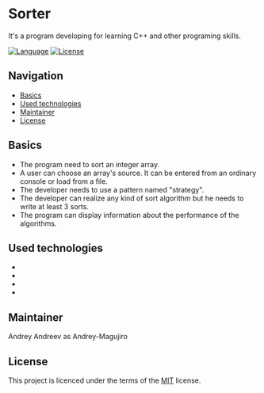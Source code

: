# Sorter

It's a program developing for learning C++ and other programing skills.

[![Language](https://img.shields.io/badge/language-c++-brightgreen.svg)](https://docs.microsoft.com/ru-ru/cpp/?view=msvc-160)
[![License](http://img.shields.io/badge/license-MIT-blue.svg)](https://github.com/samtools/PolinaBevad/bio_relatives)

## Navigation
-   [Basics](#basics)
-   [Used technologies](#used-technologies)
-   [Maintainer](#maintainer)
-   [License](#license)

## Basics
- The program need to sort an integer array.
- A user can choose an array's source. It can be entered from an ordinary console or load from a file.
- The developer needs to use a pattern named "strategy".
- The developer can realize any kind of sort algorithm but he needs to write at least 3 sorts.
- The program can display information about the performance of the algorithms. 

## Used technologies
-   
-
-
- 

## Maintainer
Andrey Andreev as Andrey-Magujiro

## License
This project is licenced under the terms of the [MIT](LICENSE) license.